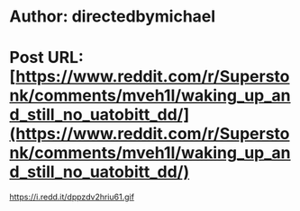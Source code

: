 # Author: directedbymichael
# Post URL: [https://www.reddit.com/r/Superstonk/comments/mveh1l/waking_up_and_still_no_uatobitt_dd/](https://www.reddit.com/r/Superstonk/comments/mveh1l/waking_up_and_still_no_uatobitt_dd/)


https://i.redd.it/dppzdv2hriu61.gif
